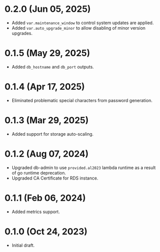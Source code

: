 # 0.2.0 (Jun 05, 2025)
* Added `var.maintenance_window` to control system updates are applied.
* Added `var.auto_upgrade_minor` to allow disabling of minor version upgrades.

# 0.1.5 (May 29, 2025)
* Added `db_hostname` and `db_port` outputs.

# 0.1.4 (Apr 17, 2025)
* Eliminated problematic special characters from password generation.

# 0.1.3 (Mar 29, 2025)
* Added support for storage auto-scaling.

# 0.1.2 (Aug 07, 2024)
* Upgraded db-admin to use `provided.al2023` lambda runtime as a result of go runtime deprecation.
* Upgraded CA Certificate for RDS instance.

# 0.1.1 (Feb 06, 2024)
* Added metrics support.

# 0.1.0 (Oct 24, 2023)
* Initial draft.
